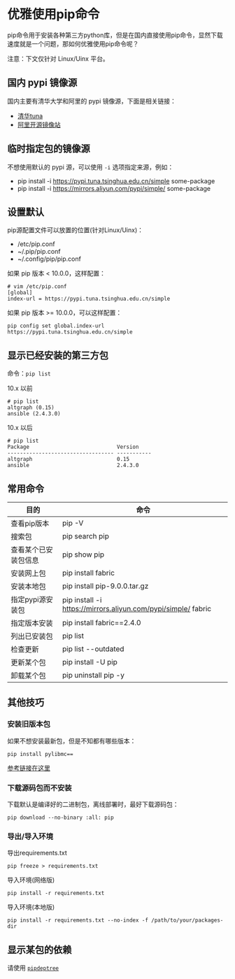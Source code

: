 # 优雅使用pip命令

pip命令用于安装各种第三方python库，但是在国内直接使用pip命令，显然下载速度就是一个问题，那如何优雅使用pip命令呢？

注意：下文仅针对 Linux/Uinx 平台。

## 国内 pypi 镜像源

国内主要有清华大学和阿里的 pypi 镜像源，下面是相关链接：

* [清华tuna](https://mirrors.tuna.tsinghua.edu.cn/help/pypi/)
* [阿里开源镜像站](https://opsx.alibaba.com/mirror)

## 临时指定包的镜像源

不想使用默认的 pypi 源，可以使用 `-i` 选项指定来源，例如：

* pip install -i https://pypi.tuna.tsinghua.edu.cn/simple some-package
* pip install -i https://mirrors.aliyun.com/pypi/simple/ some-package

## 设置默认

pip源配置文件可以放置的位置(针对Linux/Uinx)： 

* /etc/pip.conf
* ~/.pip/pip.conf
* ~/.config/pip/pip.conf

如果 pip 版本 < 10.0.0，这样配置：

```
# vim /etc/pip.conf
[global]
index-url = https://pypi.tuna.tsinghua.edu.cn/simple
```

如果 pip 版本 >= 10.0.0，可以这样配置：

```
pip config set global.index-url https://pypi.tuna.tsinghua.edu.cn/simple
```

## 显示已经安装的第三方包

命令：`pip list`

10.x 以前
```
# pip list
altgraph (0.15)
ansible (2.4.3.0)
```

10.x 以后
```
# pip list
Package                            Version
---------------------------------- -----------
altgraph                           0.15
ansible                            2.4.3.0
```

## 常用命令

| 目的 | 命令 |
| --- | --- |
| 查看pip版本 | pip -V |
| 搜索包 | pip search pip |
| 查看某个已安装包信息 | pip show pip |
| 安装网上包 | pip install fabric |
| 安装本地包 | pip install pip-9.0.0.tar.gz |
| 指定pypi源安装包 | pip install -i https://mirrors.aliyun.com/pypi/simple/ fabric |
| 指定版本安装 | pip install fabric==2.4.0 |
| 列出已安装包 | pip list |
| 检查更新 |  pip list --outdated |
| 更新某个包 | pip install -U pip |
| 卸载某个包 | pip uninstall pip -y |

## 其他技巧

### 安装旧版本包

如果不想安装最新包，但是不知都有哪些版本：

`pip install pylibmc==`

[参考链接在这里](https://stackoverflow.com/questions/4888027/python-and-pip-list-all-versions-of-a-package-thats-available)

### 下载源码包而不安装

下载默认是编译好的二进制包，离线部署时，最好下载源码包：

`pip download --no-binary :all: pip`

### 导出/导入环境

导出requirements.txt

`pip freeze > requirements.txt`

导入环境(网络版)

`pip install -r requirements.txt`

导入环境(本地版)

`pip install -r requirements.txt --no-index -f /path/to/your/packages-dir`

## 显示某包的依赖

请使用 [`pipdeptree`](https://github.com/naiquevin/pipdeptree)

